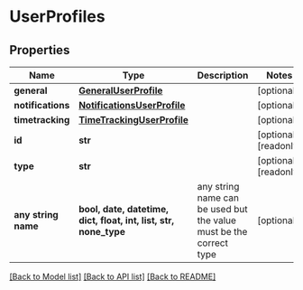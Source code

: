 # UserProfiles


## Properties
Name | Type | Description | Notes
------------ | ------------- | ------------- | -------------
**general** | [**GeneralUserProfile**](GeneralUserProfile.md) |  | [optional] 
**notifications** | [**NotificationsUserProfile**](NotificationsUserProfile.md) |  | [optional] 
**timetracking** | [**TimeTrackingUserProfile**](TimeTrackingUserProfile.md) |  | [optional] 
**id** | **str** |  | [optional] [readonly] 
**type** | **str** |  | [optional] [readonly] 
**any string name** | **bool, date, datetime, dict, float, int, list, str, none_type** | any string name can be used but the value must be the correct type | [optional]

[[Back to Model list]](../README.md#documentation-for-models) [[Back to API list]](../README.md#documentation-for-api-endpoints) [[Back to README]](../README.md)


